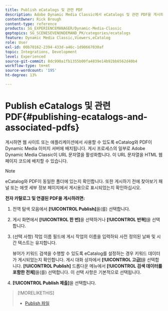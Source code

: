```yaml
---
title: Publish eCatalogs 및 관련 PDF
description: Adobe Dynamic Media Classic에서 eCatalogs 및 관련 PDF을 게시하는 방법을 알아봅니다.
contentOwner: Rick Brough
content-type: reference
products: SG_EXPERIENCEMANAGER/Dynamic-Media-Classic
geptopics: SG_SCENESEVENONDEMAND_PK/categories/ecatalogs
feature: Dynamic Media Classic,Viewers,eCatalog
role: User
exl-id: 00b70162-2394-433d-a46c-1d90667030af
topic: Integrations, Development
level: Experienced
source-git-commit: 8dc990a1fb1355b00fa4839e14b92bb6562d40b4
workflow-type: tm+mt
source-wordcount: '195'
ht-degree: 13%

---
```


# Publish eCatalogs 및 관련 PDF{#publishing-ecatalogs-and-associated-pdfs}

게시하면 웹 사이트 또는 애플리케이션에서 사용할 수 있도록 eCatalog와 PDF이 Dynamic Media 이미지 서버에 배치됩니다. 게시 프로세스의 일부로 Adobe Dynamic Media Classic이 URL 문자열을 활성화합니다. 이 URL 문자열을 HTML 웹 페이지 코드에 배치할 수 있습니다.

>[!NOTE]
>
>eCatalog와 PDF이 동일한 폴더에 있는지 확인합니다. 또한 게시하기 전에 찾아보기 패널 또는 에셋 세부 정보 페이지에서 게시용으로 표시되었는지 확인하십시오.

**전자 카탈로그 및 연결된 PDF을 게시하려면:**

1. 전역 탐색 모음에서 **[!UICONTROL Publish]**&#x200B;을(를) 선택합니다.
1. 게시 화면에서 **[!UICONTROL 한 번]**&#x200B;을 선택하거나 **[!UICONTROL 반복]**&#x200B;을 선택합니다.
1. (선택 사항) 작업 이름 필드에 게시 작업의 이름을 입력하되 사전 정의된 날짜 및 시간 텍스트는 유지합니다.

   뷰어가 키워드 검색을 수행할 수 있도록 eCatalog를 설정하는 경우 키워드 데이터가 게시되었는지 확인합니다. 게시 대화 상자에서 **[!UICONTROL 고급]**&#x200B;을 선택합니다. **[!UICONTROL Publish]** 드롭다운 메뉴에서 **[!UICONTROL 검색 데이터를 포함한 전체]**&#x200B;을(를) 선택합니다. 이 선택 사항은 기본적으로 선택됩니다.

1. **[!UICONTROL Publish 제출]**&#x200B;을 선택합니다.

>[!MORELIKETHIS]
>
>* [Publish 파일](publishing-files.md)
